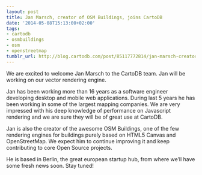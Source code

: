 ```yaml
---
layout: post
title: Jan Marsch, creator of OSM Buildings, joins CartoDB
date: '2014-05-08T15:13:00+02:00'
tags:
- cartodb
- osmbuildings
- osm
- openstreetmap
tumblr_url: http://blog.cartodb.com/post/85117772814/jan-marsch-creator-of-osm-buildings-joins-cartodb
---
```



We are excited to welcome Jan Marsch to the CartoDB team. Jan will be working on our vector rendering engine.

Jan has been working more than 16 years as a software engineer developing desktop and mobile web applications. During last 5 years he has been working in some of the largest mapping companies. We are very impressed with his deep knowledge of performance on Javascript rendering and we are sure they will be of great use at CartoDB.

Jan is also the creator of the awesome OSM Buildings, one of the few rendering engines for buildings purely based on HTML5 Canvas and OpenStreetMap. We expect him to continue improving it and keep contributing to core Open Source projects.

He is based in Berlin, the great european startup hub, from where we’ll have some fresh news soon. Stay tuned!
